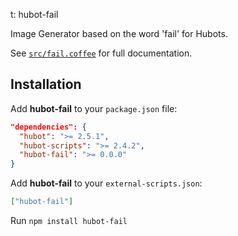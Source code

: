 
t: hubot-fail



Image Generator based on the word 'fail' for Hubots.

See [`src/fail.coffee`](src/fail.coffee) for full documentation.

## Installation

Add **hubot-fail** to your `package.json` file:

```json
"dependencies": {
  "hubot": ">= 2.5.1",
  "hubot-scripts": ">= 2.4.2",
  "hubot-fail": ">= 0.0.0"
}
```

Add **hubot-fail** to your `external-scripts.json`:

```json
["hubot-fail"]
```

Run `npm install hubot-fail`







